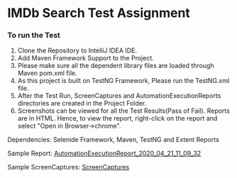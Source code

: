 # IMDb Search Test Assignment

### To run the Test
1. Clone the Repository to IntelliJ IDEA IDE.
2. Add Maven Framework Support to the Project.
3. Please make sure all the dependent library files are loaded through Maven pom.xml file.
4. As this project is built on TestNG Framework, Please run the TestNG.xml file.
5. After the Test Run, ScreenCaptures and AutomationExecutionReports directories are created in the Project Folder.
6. Screenshots can be viewed for all the Test Results(Pass of Fail). Reports are in HTML. Hence, to view the report,
right-click on the report and select "Open in Browser->chrome".

Dependencies:
Selenide Framework, 
Maven, 
TestNG and 
Extent Reports

Sample Report:
[AutomationExecutionReport_2020_04_21_11_09_32](..Sriram058/IMDbAssignment/AutomationExecutionReports/AutomationExecutionReport_2020_04_21_11_09_32.html)

Sample ScreenCaptures:
[ScreenCaptures](..Sriram058/IMDbAssignment/ScreenCaptures/)


